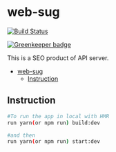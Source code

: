 # web-sug

[![Build Status](https://travis-ci.org/jlc488/web-sug.svg?branch=master)](https://travis-ci.org/jlc488/web-sug)

[![Greenkeeper badge](https://badges.greenkeeper.io/jlc488/web-sug.svg)](https://greenkeeper.io/)

This is a SEO product of API server.

- [web-sug](#web-sug)
  - [Instruction](#Instruction)

## Instruction

```bash
#To run the app in local with HMR
run yarn(or npm run) build:dev

#and then
run yarn(or npm run) start:dev
```
